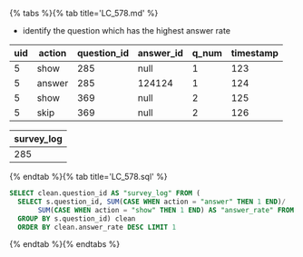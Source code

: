 {% tabs %}{% tab title='LC_578.md' %}

* identify the question which has the highest answer rate

| uid | action | question_id | answer_id | q_num | timestamp |
| --- | ------ | ----------- | --------- | ----- | --------- |
| 5   | show   | 285         | null      | 1     | 123       |
| 5   | answer | 285         | 124124    | 1     | 124       |
| 5   | show   | 369         | null      | 2     | 125       |
| 5   | skip   | 369         | null      | 2     | 126       |

| survey_log |
| ---------- |
| 285        |

{% endtab %}{% tab title='LC_578.sql' %}

```sql
SELECT clean.question_id AS "survey_log" FROM (
  SELECT s.question_id, SUM(CASE WHEN action = "answer" THEN 1 END)/
       SUM(CASE WHEN action = "show" THEN 1 END) AS "answer_rate" FROM survey_log s
  GROUP BY s.question_id) clean
  ORDER BY clean.answer_rate DESC LIMIT 1
```

{% endtab %}{% endtabs %}
